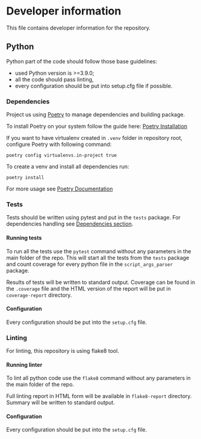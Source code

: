# Developer information

This file contains developer information for the repository.

## Python

Python part of the code should follow those base guidelines:
* used Python version is >=3.9.0;
* all the code should pass linting,
* every configuration should be put into setup.cfg file if possible.

### Dependencies

Project us using [Poetry](https://python-poetry.org/) to manage dependencies and building package.

To install Poetry on your system follow the guide here: [Poetry Installation](https://python-poetry.org/docs/#installation)

If you want to have virtualenv created in `.venv` folder in repository root, configure Poetry with following command:
```
poetry config virtualenvs.in-project true
```

To create a venv and install all dependencies run:
```
poetry install
```

For more usage see [Poetry Documentation](https://python-poetry.org/docs/)

### Tests

Tests should be written using pytest and put in the `tests` package. For dependencies handling see [Dependencies section](#dependencies).

#### Running tests

To run all the tests use the `pytest` command without any parameters in the main folder of the repo. This will start all the tests from the `tests` package and count coverage for every python file in the `script_args_parser` package.

Results of tests will be written to standard output. Coverage can be found in the `.coverage` file and the HTML version of the report will be put in `coverage-report` directory.

#### Configuration

Every configuration should be put into the `setup.cfg` file.

### Linting

For linting, this repository is using flake8 tool.

#### Running linter

To lint all python code use the `flake8` command without any parameters in the main folder of the repo.

Full linting report in HTML form will be available in `flake8-report` directory. Summary will be written to standard output.

#### Configuration

Every configuration should be put into the `setup.cfg` file.
